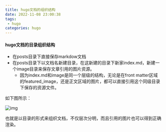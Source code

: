 ```yaml
---
title: hugo文档的组织结构
date: 2022-11-08 23:00:38
tags:
 - hugo
categories: hugo
---
```


#### hugo文档的目录组织结构

* 在posts目录下直接保存markdow文档
* 在posts目录下以文档名新建目录，在这新建的目录下新家index.md，新建一个image目录来保存文章引用的图片资源。
  * 因为index.md和image是同一个层级的结构，无论是在front matter区域的featured_image，还是正文区域的图片，都可以直接引用这个同级目录下保存的资源文件。

如下图所示：

![img](images/hugo/hugo-doc-directory-strcture.png)



也就是以目录的形式来组织文档，不仅层次分明，而且引用的图片也可以得到正确渲染。
